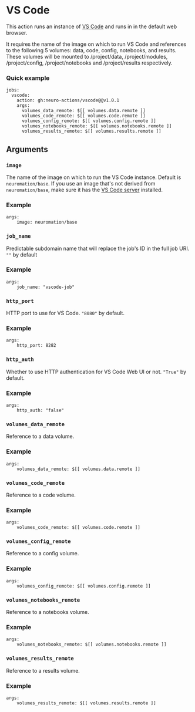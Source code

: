 # VS Code

This action runs an instance of [VS Code](https://code.visualstudio.com/) and runs in in the default web browser.

It requires the name of the image on which to run VS Code and references to the following 5 volumes: data, code, config, notebooks, and results. 
These volumes will be mounted to /project/data, /project/modules, /project/config, /project/notebooks and /project/results respectively.

### Quick example

```
jobs:
  vscode:
    action: gh:neuro-actions/vscode@@v1.0.1
    args:
      volumes_data_remote: $[[ volumes.data.remote ]]
      volumes_code_remote: $[[ volumes.code.remote ]]
      volumes_config_remote: $[[ volumes.config.remote ]]
      volumes_notebooks_remote: $[[ volumes.notebooks.remote ]]
      volumes_results_remote: $[[ volumes.results.remote ]]
```

## Arguments

### `image`

The name of the image on which to run the VS Code instance. 
Default is `neuromation/base`. If you use an image that's not derived from `neuromation/base`, make sure it has the [VS Code server](https://github.com/cdr/code-server) installed.

### Example

```
args:
	image: neuromation/base
```

### `job_name`

Predictable subdomain name that will replace the job's ID in the full job URI. `""` by default

### Example

```
args:
	job_name: "vscode-job"
```

### `http_port`

HTTP port to use for VS Code. `"8080"` by default.

### Example

```
args:
	http_port: 8282
```

### `http_auth`

Whether to use HTTP authentication for VS Code Web UI or not. `"True"` by default.

### Example

```
args:
	http_auth: "false"
```

### `volumes_data_remote`

Reference to a data volume.

### Example

```
args:
	volumes_data_remote: $[[ volumes.data.remote ]]
```

### `volumes_code_remote`

Reference to a code volume.

### Example

```
args:
	volumes_code_remote: $[[ volumes.code.remote ]]
```

### `volumes_config_remote`

Reference to a config volume.

### Example

```
args:
	volumes_config_remote: $[[ volumes.config.remote ]]
```

### `volumes_notebooks_remote`

Reference to a notebooks volume.

### Example

```
args:
	volumes_notebooks_remote: $[[ volumes.notebooks.remote ]]
```

### `volumes_results_remote`

Reference to a results volume.

### Example

```
args:
	volumes_results_remote: $[[ volumes.results.remote ]]
```